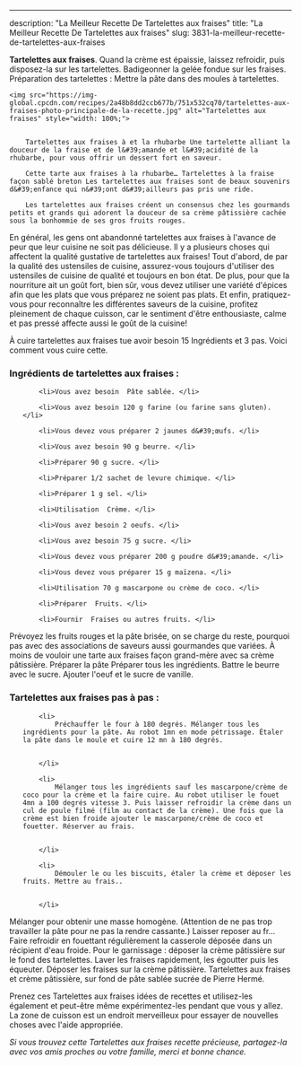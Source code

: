 ---
description: "La Meilleur Recette De Tartelettes aux fraises"
title: "La Meilleur Recette De Tartelettes aux fraises"
slug: 3831-la-meilleur-recette-de-tartelettes-aux-fraises

<p>
	<strong>Tartelettes aux fraises</strong>. 
	Quand la crème est épaissie, laissez refroidir, puis disposez-la sur les tartelettes. Badigeonner la gelée fondue sur les fraises. Préparation des tartelettes : Mettre la pâte dans des moules à tartelettes.
</p>
<p>
	
	<img src="https://img-global.cpcdn.com/recipes/2a48b8dd2ccb677b/751x532cq70/tartelettes-aux-fraises-photo-principale-de-la-recette.jpg" alt="Tartelettes aux fraises" style="width: 100%;">
	
	
		Tartelettes aux fraises à et la rhubarbe Une tartelette alliant la douceur de la fraise et de l&#39;amande et l&#39;acidité de la rhubarbe, pour vous offrir un dessert fort en saveur.
	
		Cette tarte aux fraises à la rhubarbe… Tartelettes à la fraise façon sablé breton Les tartelettes aux fraises sont de beaux souvenirs d&#39;enfance qui n&#39;ont d&#39;ailleurs pas pris une ride.
	
		Les tartelettes aux fraises créent un consensus chez les gourmands petits et grands qui adorent la douceur de sa crème pâtissière cachée sous la bonhommie de ses gros fruits rouges.
	
</p>

En général, les gens ont abandonné tartelettes aux fraises à l'avance de peur que leur cuisine ne soit pas délicieuse. Il y a plusieurs choses qui affectent la qualité gustative de tartelettes aux fraises! Tout d'abord, de par la qualité des ustensiles de cuisine, assurez-vous toujours d'utiliser des ustensiles de cuisine de qualité et toujours en bon état. De plus, pour que la nourriture ait un goût fort, bien sûr, vous devez utiliser une variété d'épices afin que les plats que vous préparez ne soient pas plats. Et enfin, pratiquez-vous pour reconnaître les différentes saveurs de la cuisine, profitez pleinement de chaque cuisson, car le sentiment d'être enthousiaste, calme et pas pressé affecte aussi le goût de la cuisine!

<!--inarticleads1-->

À cuire tartelettes aux fraises tue avoir besoin 15 Ingrédients et 3 pas. Voici comment vous cuire cette.

<h3>Ingrédients de tartelettes aux fraises :</h3>

<ol>
	
		<li>Vous avez besoin  Pâte sablée. </li>
	
		<li>Vous avez besoin 120 g farine (ou farine sans gluten). </li>
	
		<li>Vous devez vous préparer 2 jaunes d&#39;œufs. </li>
	
		<li>Vous avez besoin 90 g beurre. </li>
	
		<li>Préparer 90 g sucre. </li>
	
		<li>Préparer 1/2 sachet de levure chimique. </li>
	
		<li>Préparer 1 g sel. </li>
	
		<li>Utilisation  Crème. </li>
	
		<li>Vous avez besoin 2 oeufs. </li>
	
		<li>Vous avez besoin 75 g sucre. </li>
	
		<li>Vous devez vous préparer 200 g poudre d&#39;amande. </li>
	
		<li>Vous devez vous préparer 15 g maïzena. </li>
	
		<li>Utilisation 70 g mascarpone ou crème de coco. </li>
	
		<li>Préparer  Fruits. </li>
	
		<li>Fournir  Fraises ou autres fruits. </li>
	
</ol>

Prévoyez les fruits rouges et la pâte brisée, on se charge du reste, pourquoi pas avec des associations de saveurs aussi gourmandes que variées. À moins de vouloir une tarte aux fraises façon grand-mère avec sa crème pâtissière. Préparer la pâte Préparer tous les ingrédients. Battre le beurre avec le sucre. Ajouter l&#39;oeuf et le sucre de vanille. 

<!--inarticleads2-->

<h3>Tartelettes aux fraises pas à pas :</h3>

<ol>
	
		<li>
			Préchauffer le four à 180 degrés. Mélanger tous les ingrédients pour la pâte. Au robot 1mn en mode pétrissage. Étaler la pâte dans le moule et cuire 12 mn à 180 degrés.
			
			
		</li>
	
		<li>
			Mélanger tous les ingrédients sauf les mascarpone/crème de coco pour la crème et la faire cuire. Au robot utiliser le fouet 4mn a 100 degrés vitesse 3. Puis laisser refroidir la crème dans un cul de poule filmé (film au contact de la crème). Une fois que la crème est bien froide ajouter le mascarpone/crème de coco et fouetter. Réserver au frais.
			
			
		</li>
	
		<li>
			Démouler le ou les biscuits, étaler la crème et déposer les fruits. Mettre au frais..
			
			
		</li>
	
</ol>

Mélanger pour obtenir une masse homogène. (Attention de ne pas trop travailler la pâte pour ne pas la rendre cassante.) Laisser reposer au fr… Faire refroidir en fouettant régulièrement la casserole déposée dans un récipient d&#39;eau froide. Pour le garnissage : déposer la crème pâtissière sur le fond des tartelettes. Laver les fraises rapidement, les égoutter puis les équeuter. Déposer les fraises sur la crème pâtissière. Tartelettes aux fraises et crème pâtissière, sur fond de pâte sablée sucrée de Pierre Hermé. 

<!--inarticleads1-->

<p>
Prenez ces Tartelettes aux fraises idées de recettes et utilisez-les également et peut-être même expérimentez-les pendant que vous y allez. La zone de cuisson est un endroit merveilleux pour essayer de nouvelles choses avec l'aide appropriée.
</p>

<p>
<i>Si vous trouvez cette Tartelettes aux fraises recette précieuse, partagez-la avec vos amis proches ou votre famille, merci et bonne chance.</i>
</p>
